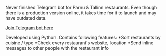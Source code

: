 Never finished Telegram bot for Parnu & Tallinn restaurants. Even though there is a production version online, it takes time for it to launch and may have outdated data.

<a href="t.me/TestBotSeljanka_bot">Join Telegram bot here</a>

Developed using Python.
Contains following features:
*Sort restaurants by cuisine / type
*Check every restaurant's website, location
*Send inline messages to other people with the restaurant info
